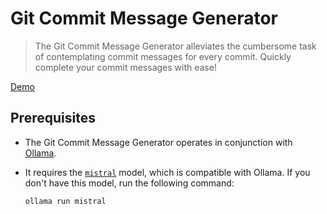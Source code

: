 # Git Commit Message Generator

> The Git Commit Message Generator alleviates the cumbersome task of contemplating commit messages for every commit. Quickly complete your commit messages with ease!

[Demo](https://commit-message-generator.vercel.app/)

## Prerequisites

- The Git Commit Message Generator operates in conjunction with [Ollama](https://ollama.ai/).
- It requires the [`mistral`](https://ollama.ai/library/mistral) model, which is compatible with Ollama. If you don't have this model, run the following command:

  ```shell
  ollama run mistral
  ```
